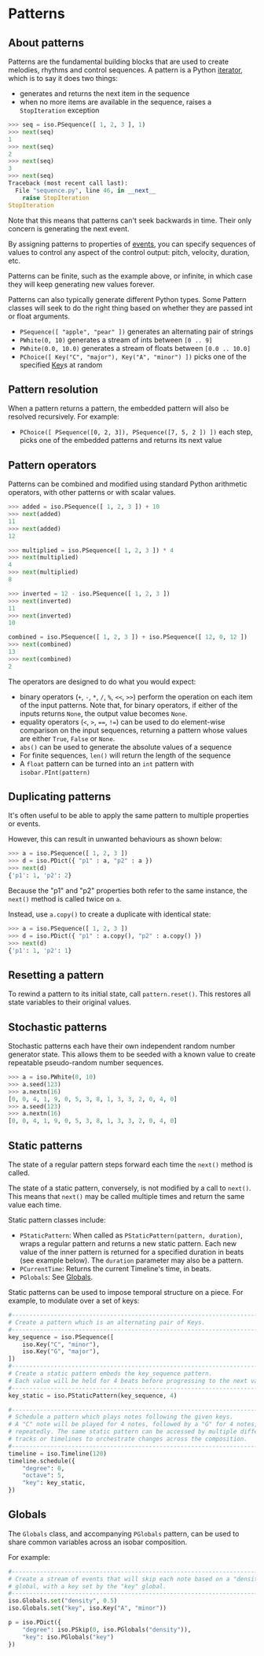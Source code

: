 # Patterns

## About patterns

Patterns are the fundamental building blocks that are used to create melodies, rhythms and control sequences.
A pattern is a Python [iterator](https://wiki.python.org/moin/Iterator), which is to say it does two things:

 - generates and returns the next item in the sequence
 - when no more items are available in the sequence, raises a `StopIteration` exception

```python
>>> seq = iso.PSequence([ 1, 2, 3 ], 1)
>>> next(seq)
1
>>> next(seq)
2
>>> next(seq)
3
>>> next(seq)
Traceback (most recent call last):
  File "sequence.py", line 46, in __next__
    raise StopIteration
StopIteration
```

Note that this means that patterns can't seek backwards in time. Their only concern is generating the next event.

By assigning patterns to properties of [events](/events/), you can specify sequences of values to control any aspect of the control output: pitch, velocity, duration, etc.    

Patterns can be finite, such as the example above, or infinite, in which case they will keep generating new values forever.

Patterns can also typically generate different Python types. Some Pattern classes will seek to do the right thing based on whether they are passed int or float arguments.

 - `PSequence([ "apple", "pear" ])` generates an alternating pair of strings
 - `PWhite(0, 10)` generates a stream of ints between `[0 .. 9]`
 - `PWhite(0.0, 10.0)` generates a stream of floats between `[0.0 .. 10.0]`
 - `PChoice([ Key("C", "major"), Key("A", "minor") ])` picks one of the specified [Key](../events/note.md)s at random
 
## Pattern resolution

When a pattern returns a pattern, the embedded pattern will also be resolved recursively. For example:

 - `PChoice([ PSequence([0, 2, 3]), PSequence([7, 5, 2 ]) ])` each step, picks one of the embedded patterns and returns its next value

## Pattern operators

Patterns can be combined and modified using standard Python arithmetic operators, with other patterns or with scalar values.

```python
>>> added = iso.PSequence([ 1, 2, 3 ]) + 10
>>> next(added)
11
>>> next(added)
12

>>> multiplied = iso.PSequence([ 1, 2, 3 ]) * 4
>>> next(multiplied)
4
>>> next(multiplied)
8

>>> inverted = 12 - iso.PSequence([ 1, 2, 3 ])
>>> next(inverted)
11
>>> next(inverted)
10

combined = iso.PSequence([ 1, 2, 3 ]) + iso.PSequence([ 12, 0, 12 ])
>>> next(combined)
13
>>> next(combined)
2
```

The operators are designed to do what you would expect:

 - binary operators (`+`, `-`, `*`, `/`, `%`, `<<`, `>>`) perform the operation on each item of the input patterns. Note that, for binary operators, if either of the inputs returns `None`, the output value becomes `None`.
 - equality operators (`<`, `>`, `==`, `!=`) can be used to do element-wise comparison on the input sequences, returning a pattern whose values are either `True`, `False` or `None`.
 - `abs()` can be used to generate the absolute values of a sequence
 - For finite sequences, `len()` will return the length of the sequence
 - A `float` pattern can be turned into an `int` pattern with `isobar.PInt(pattern)` 

## Duplicating patterns

It's often useful to be able to apply the same pattern to multiple properties or events.

However, this can result in unwanted behaviours as shown below:

```python
>>> a = iso.PSequence([ 1, 2, 3 ])
>>> d = iso.PDict({ "p1" : a, "p2" : a })
>>> next(d)
{'p1': 1, 'p2': 2}
```

Because the "p1" and "p2" properties both refer to the same instance, the `next()` method is called twice on `a`.

Instead, use `a.copy()` to create a duplicate with identical state:

```python
>>> a = iso.PSequence([ 1, 2, 3 ])
>>> d = iso.PDict({ "p1" : a.copy(), "p2" : a.copy() })
>>> next(d)
{'p1': 1, 'p2': 1}
```

## Resetting a pattern

To rewind a pattern to its initial state, call `pattern.reset()`. This restores all state variables to their original values.

## Stochastic patterns

Stochastic patterns each have their own independent random number generator state. This allows them to be seeded with a known value to create repeatable pseudo-random number sequences.

```python
>>> a = iso.PWhite(0, 10)
>>> a.seed(123)
>>> a.nextn(16)
[0, 0, 4, 1, 9, 0, 5, 3, 8, 1, 3, 3, 2, 0, 4, 0]
>>> a.seed(123)
>>> a.nextn(16)
[0, 0, 4, 1, 9, 0, 5, 3, 8, 1, 3, 3, 2, 0, 4, 0]
```

## Static patterns

The state of a regular pattern steps forward each time the `next()` method is called.

The state of a static pattern, conversely, is not modified by a call to `next()`. This means that `next()` may be called multiple times and return the same value each time.

Static pattern classes include:

 - `PStaticPattern`: When called as `PStaticPattern(pattern, duration)`, wraps a regular pattern and returns a new static pattern. Each new value of the inner pattern is returned for a specified duration in beats (see example below). The `duration` parameter may also be a pattern. 
 - `PCurrentTime`: Returns the current Timeline's time, in beats.
 - `PGlobals`: See [Globals](#globals).

Static patterns can be used to impose temporal structure on a piece. For example, to modulate over a set of keys:

```python
#--------------------------------------------------------------------------------
# Create a pattern which is an alternating pair of Keys.
#--------------------------------------------------------------------------------
key_sequence = iso.PSequence([
    iso.Key("C", "minor"),
    iso.Key("G", "major"),
])
#--------------------------------------------------------------------------------
# Create a static pattern embeds the key_sequence pattern.
# Each value will be held for 4 beats before progressing to the next value.
#--------------------------------------------------------------------------------
key_static = iso.PStaticPattern(key_sequence, 4)

#--------------------------------------------------------------------------------
# Schedule a pattern which plays notes following the given keys.
# A "C" note will be played for 4 notes, followed by a "G" for 4 notes,
# repeatedly. The same static pattern can be accessed by multiple different
# tracks or timelines to orchestrate changes across the composition. 
#--------------------------------------------------------------------------------
timeline = iso.Timeline(120)
timeline.schedule({
    "degree": 0,
    "octave": 5,
    "key": key_static,
})
```

## Globals

The `Globals` class, and accompanying `PGlobals` pattern, can be used to share common variables across an isobar composition.

For example:

```python
#--------------------------------------------------------------------------------
# Create a stream of events that will skip each note based on a "density"
# global, with a key set by the "key" global.
#--------------------------------------------------------------------------------
iso.Globals.set("density", 0.5)
iso.Globals.set("key", iso.Key("A", "minor"))

p = iso.PDict({
    "degree": iso.PSkip(0, iso.PGlobals("density")),
    "key": iso.PGlobals("key")
})
```
